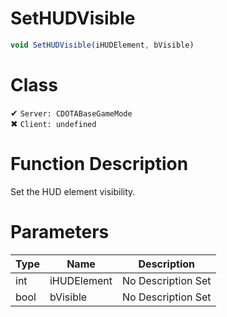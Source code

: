 # SetHUDVisible
```js	
void SetHUDVisible(iHUDElement, bVisible)
```
# Class
✔ `Server: CDOTABaseGameMode`  
✖ `Client: undefined`  

# Function Description
Set the HUD element visibility.
# Parameters
Type|Name|Description
--|--|--
int|iHUDElement|No Description Set
bool|bVisible|No Description Set
